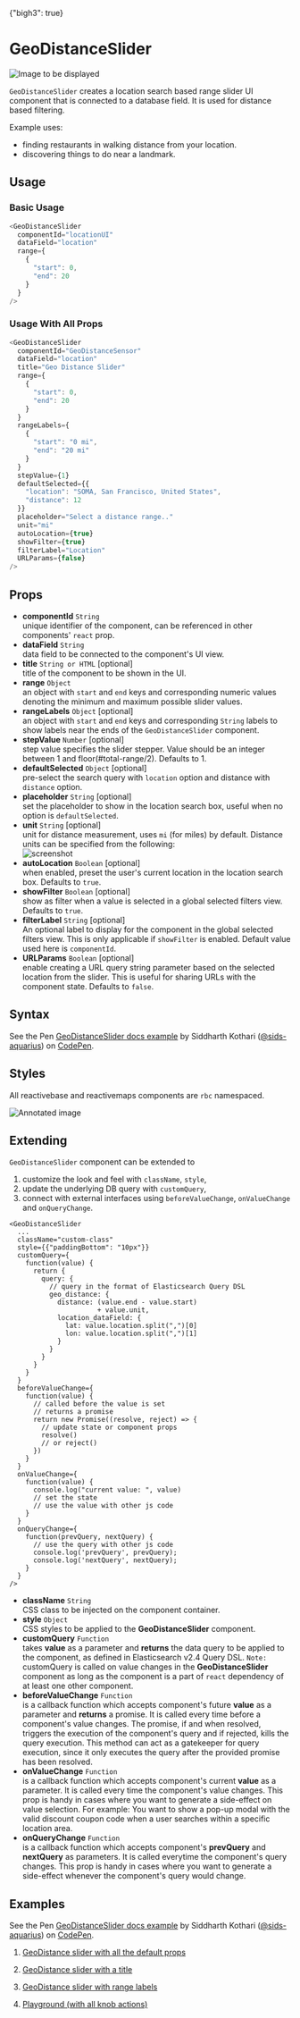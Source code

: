 {"bigh3": true}

# GeoDistanceSlider

![Image to be displayed](
https://i.imgur.com/FU4s0PQ.png)

`GeoDistanceSlider` creates a location search based range slider UI component that is connected to a database field. It is used for distance based filtering.

Example uses:

* finding restaurants in walking distance from your location.
* discovering things to do near a landmark.

## Usage

### Basic Usage

```js
<GeoDistanceSlider
  componentId="locationUI"
  dataField="location"
  range={
    {
      "start": 0,
      "end": 20
    }
  }
/>
```

### Usage With All Props

```js
<GeoDistanceSlider
  componentId="GeoDistanceSensor"
  dataField="location"
  title="Geo Distance Slider"
  range={
    {
      "start": 0,
      "end": 20
    }
  }
  rangeLabels={
    {
      "start": "0 mi",
      "end": "20 mi"
    }
  }
  stepValue={1}
  defaultSelected={{
    "location": "SOMA, San Francisco, United States",
    "distance": 12
  }}
  placeholder="Select a distance range.."
  unit="mi"
  autoLocation={true}
  showFilter={true}
  filterLabel="Location"
  URLParams={false}
/>
```

## Props

- **componentId** `String`  
    unique identifier of the component, can be referenced in other components' `react` prop.
- **dataField** `String`  
    data field to be connected to the component's UI view.
- **title** `String or HTML` [optional]  
    title of the component to be shown in the UI.
- **range** `Object`  
    an object with `start` and `end` keys and corresponding numeric values denoting the minimum and maximum possible slider values.
- **rangeLabels** `Object` [optional]  
    an object with `start` and `end` keys and corresponding `String` labels to show labels near the ends of the `GeoDistanceSlider` component.
- **stepValue** `Number` [optional]  
    step value specifies the slider stepper. Value should be an integer between 1 and floor(#total-range/2). Defaults to 1.
- **defaultSelected** `Object` [optional]  
    pre-select the search query with `location` option and distance with `distance` option.
- **placeholder** `String` [optional]  
    set the placeholder to show in the location search box, useful when no option is `defaultSelected`.
- **unit** `String` [optional]  
    unit for distance measurement, uses `mi` (for miles) by default. Distance units can be specified from the following:  
    ![screenshot](https://i.imgur.com/STbeagk.png)
- **autoLocation** `Boolean` [optional]  
    when enabled, preset the user's current location in the location search box. Defaults to `true`.
- **showFilter** `Boolean` [optional]  
    show as filter when a value is selected in a global selected filters view. Defaults to `true`.
- **filterLabel** `String` [optional]  
    An optional label to display for the component in the global selected filters view. This is only applicable if `showFilter` is enabled. Default value used here is `componentId`.
- **URLParams** `Boolean` [optional]  
    enable creating a URL query string parameter based on the selected location from the slider. This is useful for sharing URLs with the component state. Defaults to `false`.

## Syntax

<p data-height="500" data-theme-id="light" data-slug-hash="ZJPzaB" data-default-tab="js" data-user="sids-aquarius" data-embed-version="2" data-pen-title="GeoDistanceSlider docs example" class="codepen">See the Pen <a href="https://codepen.io/sids-aquarius/pen/ZJPzaB/">GeoDistanceSlider docs example</a> by Siddharth Kothari (<a href="https://codepen.io/sids-aquarius">@sids-aquarius</a>) on <a href="https://codepen.io">CodePen</a>.</p>
<script async src="https://production-assets.codepen.io/assets/embed/ei.js"></script>

## Styles

All reactivebase and reactivemaps components are `rbc` namespaced.

![Annotated image](https://i.imgur.com/0si7fn1.png)

## Extending

`GeoDistanceSlider` component can be extended to
1. customize the look and feel with `className`, `style`,
2. update the underlying DB query with `customQuery`,
3. connect with external interfaces using `beforeValueChange`, `onValueChange` and `onQueryChange`.

```
<GeoDistanceSlider
  ...
  className="custom-class"
  style={{"paddingBottom": "10px"}}
  customQuery={
    function(value) {
      return {
        query: {
          // query in the format of Elasticsearch Query DSL
          geo_distance: {
            distance: (value.end - value.start)
                      + value.unit,
            location_dataField: {
              lat: value.location.split(",")[0]
              lon: value.location.split(",")[1]
            }
          }
        }
      }
    }
  }
  beforeValueChange={
    function(value) {
      // called before the value is set
      // returns a promise
      return new Promise((resolve, reject) => {
        // update state or component props
        resolve()
        // or reject()
      })
    }
  }
  onValueChange={
    function(value) {
      console.log("current value: ", value)
      // set the state
      // use the value with other js code
    }
  }
  onQueryChange={
    function(prevQuery, nextQuery) {
      // use the query with other js code
      console.log('prevQuery', prevQuery);
      console.log('nextQuery', nextQuery);
    }
  }
/>
```

- **className** `String`  
    CSS class to be injected on the component container.
- **style** `Object`  
    CSS styles to be applied to the **GeoDistanceSlider** component.
- **customQuery** `Function`  
    takes **value** as a parameter and **returns** the data query to be applied to the component, as defined in Elasticsearch v2.4 Query DSL.
    `Note:` customQuery is called on value changes in the **GeoDistanceSlider** component as long as the component is a part of `react` dependency of at least one other component.
- **beforeValueChange** `Function`  
    is a callback function which accepts component's future **value** as a parameter and **returns** a promise. It is called every time before a component's value changes. The promise, if and when resolved, triggers the execution of the component's query and if rejected, kills the query execution. This method can act as a gatekeeper for query execution, since it only executes the query after the provided promise has been resolved.
- **onValueChange** `Function`  
    is a callback function which accepts component's current **value** as a parameter. It is called every time the component's value changes. This prop is handy in cases where you want to generate a side-effect on value selection. For example:  You want to show a pop-up modal with the valid discount coupon code when a user searches within a specific location area.
- **onQueryChange** `Function`  
    is a callback function which accepts component's **prevQuery** and **nextQuery** as parameters. It is called everytime the component's query changes. This prop is handy in cases where you want to generate a side-effect whenever the component's query would change.

## Examples

<p data-height="500" data-theme-id="light" data-slug-hash="ZJPzaB" data-default-tab="result" data-user="sids-aquarius" data-embed-version="2" data-pen-title="GeoDistanceSlider docs example" class="codepen">See the Pen <a href="https://codepen.io/sids-aquarius/pen/ZJPzaB/">GeoDistanceSlider docs example</a> by Siddharth Kothari (<a href="https://codepen.io/sids-aquarius">@sids-aquarius</a>) on <a href="https://codepen.io">CodePen</a>.</p>
<script async src="https://production-assets.codepen.io/assets/embed/ei.js"></script>

1. [GeoDistance slider with all the default props](../playground/?selectedKind=map%2FGeoDistanceSlider&selectedStory=Basic&full=0&down=1&left=1&panelRight=0&downPanel=storybooks%2Fstorybook-addon-knobs)

2. [GeoDistance slider with a title](../playground/?knob-title=Geo%20Distance%20Slider&selectedKind=map%2FGeoDistanceSlider&selectedStory=With%20Title&full=0&down=1&left=1&panelRight=0&downPanel=storybooks%2Fstorybook-addon-knobs)

3. [GeoDistance slider with range labels](../playground/?knob-title=Geo%20Distance%20Slider&selectedKind=map%2FGeoDistanceSlider&selectedStory=With%20Range%20Labels&full=0&down=1&left=1&panelRight=0&downPanel=storybooks%2Fstorybook-addon-knobs)

4. [Playground (with all knob actions)](../playground/?knob-title=Geo%20Distance%20Slider&knob-filterLabel=GeoDistance%20filter&knob-defaultSelected=%7B"location"%3A"London"%2C"distance"%3A5%7D&knob-rangeLabels=%7B"start"%3A"Start"%2C"end"%3A"End"%7D&knob-range=%7B"start"%3A0%2C"end"%3A50%7D&knob-URLParams%20%28not%20visible%20on%20storybook%29=true&knob-showFilter=true&knob-stepValue=1&knob-autoLocation=true&knob-unit=mi&knob-placeholder=Search%20Location&selectedKind=map%2FGeoDistanceSlider&selectedStory=Playground&full=0&down=1&left=1&panelRight=0&downPanel=storybooks%2Fstorybook-addon-knobs)
